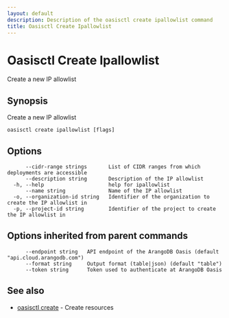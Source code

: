 ```yaml
---
layout: default
description: Description of the oasisctl create ipallowlist command
title: Oasisctl Create Ipallowlist
---
```

# Oasisctl Create Ipallowlist

Create a new IP allowlist

## Synopsis

Create a new IP allowlist

```
oasisctl create ipallowlist [flags]
```

## Options

```
      --cidr-range strings       List of CIDR ranges from which deployments are accessible
      --description string       Description of the IP allowlist
  -h, --help                     help for ipallowlist
      --name string              Name of the IP allowlist
  -o, --organization-id string   Identifier of the organization to create the IP allowlist in
  -p, --project-id string        Identifier of the project to create the IP allowlist in
```

## Options inherited from parent commands

```
      --endpoint string   API endpoint of the ArangoDB Oasis (default "api.cloud.arangodb.com")
      --format string     Output format (table|json) (default "table")
      --token string      Token used to authenticate at ArangoDB Oasis
```

## See also

* [oasisctl create](oasisctl-create.html)	 - Create resources

